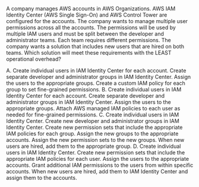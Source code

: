 A company manages AWS accounts in AWS Organizations. AWS IAM Identity Center (AWS Single Sign-On) and AWS Control Tower are configured for the accounts. The company wants to manage multiple user permissions across all the accounts. The permissions will be used by multiple IAM users and must be split between the developer and administrator teams. Each team requires different permissions. The company wants a solution that includes new users that are hired on both teams. Which solution will meet these requirements with the LEAST operational overhead?

A. Create individual users in IAM Identity Center for each account. Create separate developer and administrator groups in IAM Identity Center. Assign the users to the appropriate groups. Create a custom IAM policy for each group to set fine-grained permissions. 
B. Create individual users in IAM Identity Center for each account. Create separate developer and administrator groups in IAM Identity Center. Assign the users to the appropriate groups. Attach AWS managed IAM policies to each user as needed for fine-grained permissions. 
C. Create individual users in IAM Identity Center. Create new developer and administrator groups in IAM Identity Center. Create new permission sets that include the appropriate IAM policies for each group. Assign the new groups to the appropriate accounts. Assign the new permission sets to the new groups. When new users are hired, add them to the appropriate group. 
D. Create individual users in IAM Identity Center. Create new permission sets that include the appropriate IAM policies for each user. Assign the users to the appropriate accounts. Grant additional IAM permissions to the users from within specific accounts. When new users are hired, add them to IAM Identity Center and assign them to the accounts.